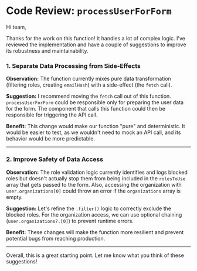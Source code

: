 # Code Review: `processUserForForm`

Hi team,

Thanks for the work on this function! It handles a lot of complex logic. I've reviewed the implementation and have a couple of suggestions to improve its robustness and maintainability.

### 1. Separate Data Processing from Side-Effects

**Observation:** The function currently mixes pure data transformation (filtering roles, creating `emailHash`) with a side-effect (the `fetch` call).

**Suggestion:** I recommend moving the `fetch` call out of this function. `processUserForForm` could be responsible only for preparing the user data for the form. The component that calls this function could then be responsible for triggering the API call.

**Benefit:** This change would make our function "pure" and deterministic. It would be easier to test, as we wouldn't need to mock an API call, and its behavior would be more predictable.

---

### 2. Improve Safety of Data Access

**Observation:** The role validation logic currently identifies and logs blocked roles but doesn't actually stop them from being included in the `rolesToUse` array that gets passed to the form. Also, accessing the organization with `user.organizations[0]` could throw an error if the `organizations` array is empty.

**Suggestion:** Let's refine the `.filter()` logic to correctly exclude the blocked roles. For the organization access, we can use optional chaining (`user.organizations?.[0]`) to prevent runtime errors.

**Benefit:** These changes will make the function more resilient and prevent potential bugs from reaching production.

---

Overall, this is a great starting point. Let me know what you think of these suggestions! 